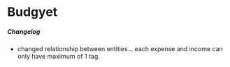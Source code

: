 Budgyet
=======

##### Changelog #####
- changed relationship between entities... each expense and income can only have maximum of 1 tag. 
